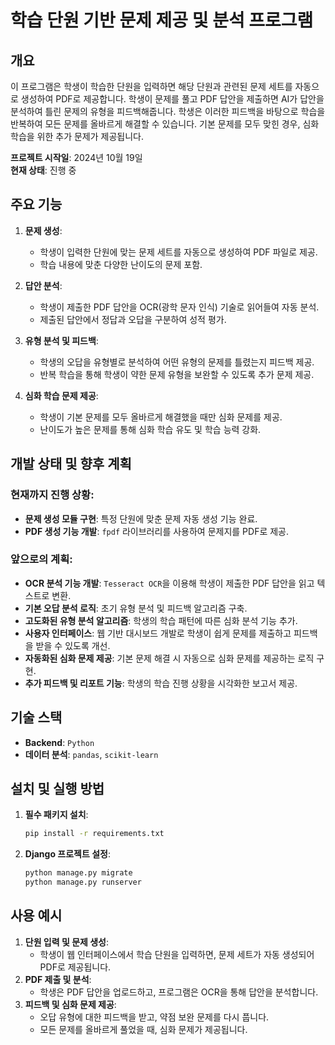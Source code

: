 # 학습 단원 기반 문제 제공 및 분석 프로그램

## 개요
이 프로그램은 학생이 학습한 단원을 입력하면 해당 단원과 관련된 문제 세트를 자동으로 생성하여 PDF로 제공합니다. 학생이 문제를 풀고 PDF 답안을 제출하면 AI가 답안을 분석하여 틀린 문제의 유형을 피드백해줍니다. 학생은 이러한 피드백을 바탕으로 학습을 반복하여 모든 문제를 올바르게 해결할 수 있습니다. 기본 문제를 모두 맞힌 경우, 심화 학습을 위한 추가 문제가 제공됩니다.

**프로젝트 시작일**: 2024년 10월 19일  
**현재 상태**: 진행 중

## 주요 기능
1. **문제 생성**: 
   - 학생이 입력한 단원에 맞는 문제 세트를 자동으로 생성하여 PDF 파일로 제공.
   - 학습 내용에 맞춘 다양한 난이도의 문제 포함.

2. **답안 분석**:
   - 학생이 제출한 PDF 답안을 OCR(광학 문자 인식) 기술로 읽어들여 자동 분석.
   - 제출된 답안에서 정답과 오답을 구분하여 성적 평가.

3. **유형 분석 및 피드백**:
   - 학생의 오답을 유형별로 분석하여 어떤 유형의 문제를 틀렸는지 피드백 제공.
   - 반복 학습을 통해 학생이 약한 문제 유형을 보완할 수 있도록 추가 문제 제공.

4. **심화 학습 문제 제공**:
   - 학생이 기본 문제를 모두 올바르게 해결했을 때만 심화 문제를 제공.
   - 난이도가 높은 문제를 통해 심화 학습 유도 및 학습 능력 강화.

## 개발 상태 및 향후 계획
### 현재까지 진행 상황:
- **문제 생성 모듈 구현**: 특정 단원에 맞춘 문제 자동 생성 기능 완료.
- **PDF 생성 기능 개발**: `fpdf` 라이브러리를 사용하여 문제지를 PDF로 제공.

### 앞으로의 계획:
- **OCR 분석 기능 개발**: `Tesseract OCR`을 이용해 학생이 제출한 PDF 답안을 읽고 텍스트로 변환.
- **기본 오답 분석 로직**: 초기 유형 분석 및 피드백 알고리즘 구축.
- **고도화된 유형 분석 알고리즘**: 학생의 학습 패턴에 따른 심화 분석 기능 추가.
- **사용자 인터페이스**: 웹 기반 대시보드 개발로 학생이 쉽게 문제를 제출하고 피드백을 받을 수 있도록 개선.
- **자동화된 심화 문제 제공**: 기본 문제 해결 시 자동으로 심화 문제를 제공하는 로직 구현.
- **추가 피드백 및 리포트 기능**: 학생의 학습 진행 상황을 시각화한 보고서 제공.

## 기술 스택
- **Backend**: `Python`
- **데이터 분석**: `pandas`, `scikit-learn`

## 설치 및 실행 방법
1. **필수 패키지 설치**:
   ```bash
   pip install -r requirements.txt
   ```
2. **Django 프로젝트 설정**:
   ```bash
   python manage.py migrate
   python manage.py runserver
   ```

## 사용 예시
1. **단원 입력 및 문제 생성**:
   - 학생이 웹 인터페이스에서 학습 단원을 입력하면, 문제 세트가 자동 생성되어 PDF로 제공됩니다.
2. **PDF 제출 및 분석**:
   - 학생은 PDF 답안을 업로드하고, 프로그램은 OCR을 통해 답안을 분석합니다.
3. **피드백 및 심화 문제 제공**:
   - 오답 유형에 대한 피드백을 받고, 약점 보완 문제를 다시 풉니다.
   - 모든 문제를 올바르게 풀었을 때, 심화 문제가 제공됩니다.
